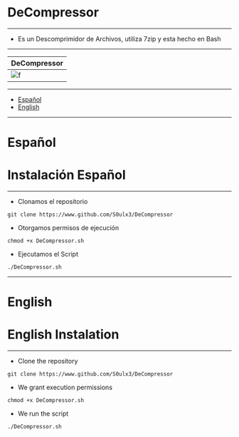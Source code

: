 # DeCompressor
--------------
- Es un Descomprimidor de Archivos, utiliza 7zip y esta hecho en Bash
--------------------------------------------------

| DeCompressor |
| ------- |
|![f](https://github.com/S0ulx3/DeCompressor/blob/main/DeCompressor.png)

--------------------------------------------------

- [Español](#español)
- [English](#english)

--------------------------------------------------
# Español
# Instalación Español
---------------------

- Clonamos el repositorio
```
git clone https://www.github.com/S0ulx3/DeCompressor
```
- Otorgamos permisos de ejecución
```
chmod +x DeCompressor.sh
```
- Ejecutamos el Script
```
./DeCompressor.sh
```
------------------------------------------------------------------------------------------------------------------------------------------------------
# English
# English Instalation
---------------------

- Clone the repository
```
git clone https://www.github.com/S0ulx3/DeCompressor
```
- We grant execution permissions 
```
chmod +x DeCompressor.sh
```
- We run the script 
```
./DeCompressor.sh
```